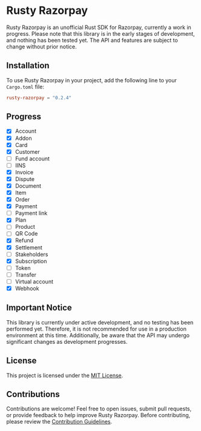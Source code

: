# Rusty Razorpay

Rusty Razorpay is an unofficial Rust SDK for Razorpay, currently a work in progress. Please note that this library is in the early stages of development, and nothing has been tested yet. The API and features are subject to change without prior notice.

## Installation

To use Rusty Razorpay in your project, add the following line to your `Cargo.toml` file:

```toml
rusty-razorpay = "0.2.4"
```

## Progress

- [x] Account
- [x] Addon
- [x] Card
- [x] Customer
- [ ] Fund account
- [ ] IINS
- [x] Invoice
- [x] Dispute
- [x] Document
- [x] Item
- [x] Order
- [x] Payment
- [ ] Payment link
- [x] Plan
- [ ] Product
- [ ] QR Code
- [x] Refund
- [x] Settlement
- [ ] Stakeholders
- [x] Subscription
- [ ] Token
- [ ] Transfer
- [ ] Virtual account
- [x] Webhook

## Important Notice

This library is currently under active development, and no testing has been performed yet. Therefore, it is not recommended for use in a production environment at this time. Additionally, be aware that the API may undergo significant changes as development progresses.

## License

This project is licensed under the [MIT License](LICENSE).

## Contributions

Contributions are welcome! Feel free to open issues, submit pull requests, or provide feedback to help improve Rusty Razorpay. Before contributing, please review the [Contribution Guidelines](CONTRIBUTING.md).
